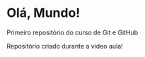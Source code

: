 # Olá, Mundo!
 Primeiro repositório do curso de Git e GitHub

 Repositório criado durante a vídeo aula!
